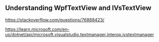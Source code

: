## Understanding WpfTextView and IVsTextView

https://stackoverflow.com/questions/76888423/


https://learn.microsoft.com/en-us/dotnet/api/microsoft.visualstudio.textmanager.interop.ivstextmanager


